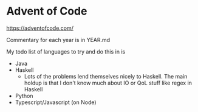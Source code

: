 # Advent of Code

https://adventofcode.com/

Commentary for each year is in YEAR.md

My todo list of languages to try and do this in is

* Java
* Haskell
  * Lots of the problems lend themselves nicely to Haskell. The main holdup is that I don't know much about IO or QoL stuff like regex in Haskell
* Python
* Typescript/Javascript (on Node)
